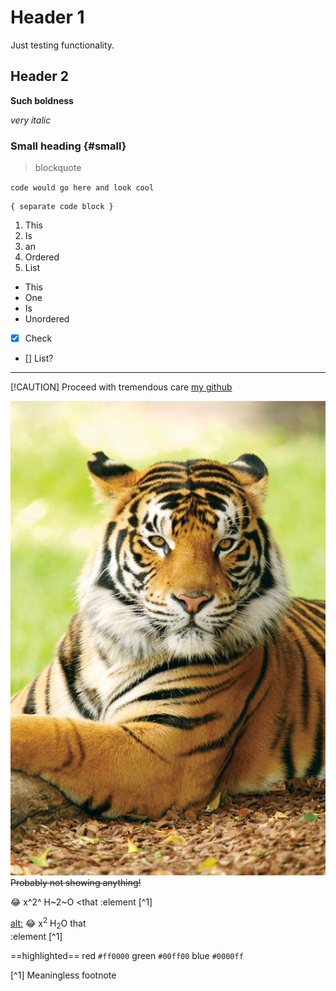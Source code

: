 # Header 1 

Just testing functionality.

## Header 2

**Such boldness**

*very italic*

### Small heading {#small}

> blockquote

` code would go here and look cool `

```
{ separate code block }
```

1. This
2. Is
3. an
4. Ordered
5. List

- This
- One
- Is
- Unordered

- [x] Check
- [] List?

---
[!CAUTION]
Proceed with tremendous care
[my github](https://github.com/garethxy)

![some image description would go here](Bengal-tiger.jpg)
~~Probably not showing anything!~~

:joy: x^2^ H~2~O <that :element [^1]

<ins>alt:</ins>  :joy: x<sup>2</sup> H<sub>2</sub>O
that\
:element [^1]

==highlighted==
red `#ff0000` green `#00ff00` blue `#0000ff`

[^1] Meaningless footnote

<!-- Invisible comment -->